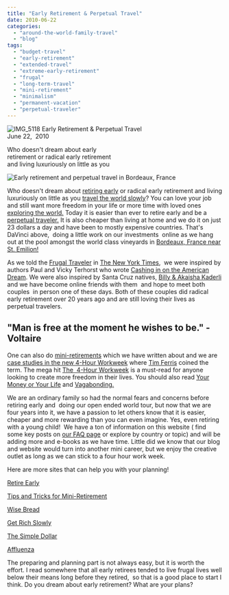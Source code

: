 ```yaml
---
title: "Early Retirement & Perpetual Travel"
date: 2010-06-22
categories: 
  - "around-the-world-family-travel"
  - "blog"
tags: 
  - "budget-travel"
  - "early-retirement"
  - "extended-travel"
  - "extreme-early-retirement"
  - "frugal"
  - "long-term-travel"
  - "mini-retirement"
  - "minimalism"
  - "permanent-vacation"
  - "perpetual-traveler"
---
```


![IMG_5118](https://pub-ac94b3f306b24c0dba4238943c97f2e1.r2.dev/6a00e5502a950788330133f0e7d600970b.jpg) Early Retirement & Perpetual Travel  
June 22,  2010

Who doesn't dream about early  
retirement or radical early retirement  
and living luxuriously on little as you

<!--more-->

![Early retirement and perpetual travel in Bordeaux, France](https://pub-ac94b3f306b24c0dba4238943c97f2e1.r2.dev/6a00e5502a95078833013484122d78970c.jpg)

Who doesn't dream about [retiring early](https://pub-ac94b3f306b24c0dba4238943c97f2e1.r2.dev/2008/06/how-to-do-exten.html) or radical early retirement and living luxuriously on little as you [travel the world slowly](https://pub-ac94b3f306b24c0dba4238943c97f2e1.r2.dev/2009/04/how-to-travel-the-world-as-a-digital-nomad-family.html)? You can love your job and still want more freedom in your life or more time with loved ones [exploring the world.](https://pub-ac94b3f306b24c0dba4238943c97f2e1.r2.dev/2008/06/how-to-do-exten.html) Today it is easier than ever to retire early and be a [perpetual traveler.](http://en.wikipedia.org/wiki/Perpetual_traveler) It is also cheaper than living at home and we do it on just 23 dollars a day and have been to mostly expensive countries. That's DaVinci above,  doing a little work on our investments  online as we hang out at the pool amongst the world class vineyards in [Bordeaux, France near St. Emilion!](WanderingEds%20%20%20%20#traveltuesday%20-%20travel%20writers%20share%20top%20tips%20for%20#airlines%21%20thx,%20@irishfireside%20@soultravelers3%20@jcreaturetravel%20http://fb.me/AIm4sQ5T)

As we told the [Frugal Traveler](https://pub-ac94b3f306b24c0dba4238943c97f2e1.r2.dev/2010/02/new-york-times-qa-with-soultravelers3-on-frugal-traveler-nomadic-family-traveler-jeanne-dee.html) in [The New York Times](http://frugaltraveler.blogs.nytimes.com/2009/11/11/qa-with-jeanne-dee-the-nomadic-family-traveler/),  we were inspired by authors Paul and Vicky Terhorst who wrote [Cashing in on the American Dream](http://www.amazon.com/Cashing-American-Dream-How-Retire/dp/0553052896/ref=sr_1_1?ie=UTF8&s=books&qid=1276611412&sr=1-1). We were also inspired by Santa Cruz natives, [Billy & Akaisha Kaderli](http://www.retireearlylifestyle.com/) and we have become online friends with them  and hope to meet both couples  in person one of these days. Both of these couples did radical early retirement over 20 years ago and are still loving their lives as perpetual travelers. 

## "Man is free at the moment he wishes to be." - Voltaire  

One can also do [mini-retirements](https://pub-ac94b3f306b24c0dba4238943c97f2e1.r2.dev/2008/06/how-to-do-exten.html) which we have written about and we are [case studies in the new 4-Hour Workweek](https://pub-ac94b3f306b24c0dba4238943c97f2e1.r2.dev/2010/03/the-4hour-workweek-review-by-world-traveling-family-rich-global-digital-lifestyle-design.html) where [Tim Ferris](ttp://www.fourhourworkweek.com/blog/) coined the term. The mega hit [The  4-Hour Workweek](http://www.amazon.com/4-Hour-Workweek-Expanded-Updated-Cutting-Edge/dp/0307465357/ref=pd_sim_b_2) is a must-read for anyone looking to create more freedom in their lives. You should also read [Your Money or Your Life](http://www.amazon.com/Your-Money-Life-Transforming-Relationship/dp/0143115766/ref=sr_1_1?ie=UTF8&s=books&qid=1276625385&sr=1-1) and [Vagabonding.](http://www.amazon.com/Vagabonding-Uncommon-Guide-Long-Term-Travel/dp/0812992180/ref=sr_1_1?ie=UTF8&s=books&qid=1276625428&sr=1-1)

We are an ordinary family so had the normal fears and concerns before retiring early and  doing our open ended world tour, but now that we are four years into it, we have a passion to let others know that it is easier, cheaper and more rewarding than you can even imagine. Yes, even retiring with a young child!  We have a ton of information on this website ( find some key posts on [our FAQ page](https://pub-ac94b3f306b24c0dba4238943c97f2e1.r2.dev/faqs.html) or explore by country or topic) and will be adding more and e-books as we have time. Little did we know that our blog and website would turn into another mini career, but we enjoy the creative outlet as long as we can stick to a four hour work week.

Here are more sites that can help you with your planning!

[Retire Early](http://www.retireearlyhomepage.com/)

[Tips and Tricks for Mini-Retirement](http://www.fourhourworkweek.com/blog/2008/06/04/how-to-take-a-mini-retirement-tips-and-tricks/)

[Wise Bread](http://www.wisebread.com/)

[Get Rich Slowly](http://www.getrichslowly.org/blog/)

[The Simple Dollar](http://www.thesimpledollar.com/)

[](http://www.thesimpledollar.com/)[Affluenza](http://en.wikipedia.org/wiki/Affluenza)

The preparing and planning part is not always easy, but it is worth the effort. I read somewhere that all early retirees tended to live frugal lives well below their means long before they retired,  so that is a good place to start I think. Do you dream about early retirement? What are your plans?
